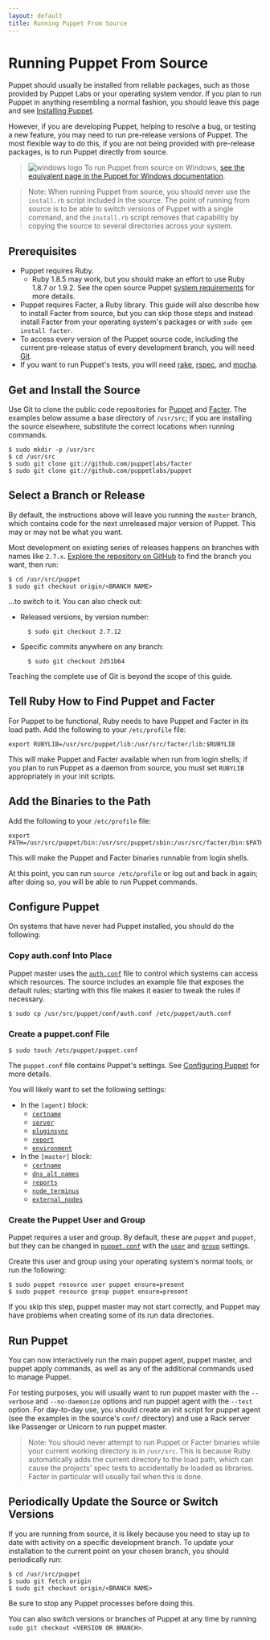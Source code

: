 ```yaml
---
layout: default
title: Running Puppet From Source
---
```


[install]: /guides/installation.html
[sysreqs]: /guides/platforms.html
[config]: /guides/configuring.html
[authconf]: /guides/rest_auth_conf.html
[gitpuppet]: https://github.com/puppetlabs/puppet
[gitfacter]: https://github.com/puppetlabs/facter

Running Puppet From Source
=====

Puppet should usually be installed from reliable packages, such as those provided by Puppet Labs or your operating system vendor. If you plan to run Puppet in anything resembling a normal fashion, you should leave this page and see [Installing Puppet][install]. 

However, if you are developing Puppet, helping to resolve a bug, or testing a new feature, you may need to run pre-release versions of Puppet. The most flexible way to do this, if you are not being provided with pre-release packages, is to run Puppet directly from source. 

> ![windows logo](/images/windows-logo-small.jpg) To run Puppet from source on Windows, [see the equivalent page in the Puppet for Windows documentation](/windows/from_source.html).

> Note: When running Puppet from source, you should never use the `install.rb` script included in the source. The point of running from source is to be able to switch versions of Puppet with a single command, and the `install.rb` script removes that capability by copying the source to several directories across your system.

Prerequisites
-----

* Puppet requires Ruby.
    * Ruby 1.8.5 may work, but you should make an effort to use Ruby 1.8.7 or 1.9.2. See the open source Puppet [system requirements][sysreqs] for more details.
* Puppet requires Facter, a Ruby library. This guide will also describe how to install Facter from source, but you can skip those steps and instead install Facter from your operating system's packages or with `sudo gem install facter`.
* To access every version of the Puppet source code, including the current pre-release status of every development branch, you will need [Git][].
* If you want to run Puppet's tests, you will need [rake][], [rspec][], and [mocha][].

[mocha]: http://mocha.rubyforge.org/
[rspec]: http://rspec.info/
[rake]: http://rubygems.org/gems/rake
[git]: http://git-scm.com/


Get and Install the Source
-----

Use Git to clone the public code repositories for [Puppet][gitpuppet] and [Facter][gitfacter]. The examples below assume a base directory of `/usr/src`; if you are installing the source elsewhere, substitute the correct locations when running commands. 

    $ sudo mkdir -p /usr/src
    $ cd /usr/src
    $ sudo git clone git://github.com/puppetlabs/facter
    $ sudo git clone git://github.com/puppetlabs/puppet

Select a Branch or Release
-----

By default, the instructions above will leave you running the `master` branch, which contains code for the next unreleased major version of Puppet. This may or may not be what you want. 

Most development on existing series of releases happens on branches with names like `2.7.x`. [Explore the repository on GitHub][gitpuppet] to find the branch you want, then run:

    $ cd /usr/src/puppet
    $ sudo git checkout origin/<BRANCH NAME>

...to switch to it. You can also check out:

* Released versions, by version number:

        $ sudo git checkout 2.7.12
* Specific commits anywhere on any branch:

        $ sudo git checkout 2d51b64

Teaching the complete use of Git is beyond the scope of this guide.


Tell Ruby How to Find Puppet and Facter
-----

For Puppet to be functional, Ruby needs to have Puppet and Facter in its load path. Add the following to your `/etc/profile` file:

    export RUBYLIB=/usr/src/puppet/lib:/usr/src/facter/lib:$RUBYLIB

This will make Puppet and Facter available when run from login shells; if you plan to run Puppet as a daemon from source, you must set `RUBYLIB` appropriately in your init scripts. 

Add the Binaries to the Path
-----

Add the following to your `/etc/profile` file:

    export PATH=/usr/src/puppet/bin:/usr/src/puppet/sbin:/usr/src/facter/bin:$PATH

This will make the Puppet and Facter binaries runnable from login shells.

At this point, you can run `source /etc/profile` or log out and back in again; after doing so, you will be able to run Puppet commands.

Configure Puppet
-----

On systems that have never had Puppet installed, you should do the following: 

### Copy auth.conf Into Place

Puppet master uses the [`auth.conf`][authconf] file to control which systems can access which resources. The source includes an example file that exposes the default rules; starting with this file makes it easier to tweak the rules if necessary.

    $ sudo cp /usr/src/puppet/conf/auth.conf /etc/puppet/auth.conf

### Create a puppet.conf File

    $ sudo touch /etc/puppet/puppet.conf

The `puppet.conf` file contains Puppet's settings. See [Configuring Puppet][config] for more details. 

You will likely want to set the following settings: 

* In the `[agent]` block:
    * [`certname`](/references/latest/configuration.html#certname)
    * [`server`](/references/latest/configuration.html#server)
    * [`pluginsync`](/references/latest/configuration.html#pluginsync) 
    * [`report`](/references/latest/configuration.html#report)
    * [`environment`](/references/latest/configuration.html#environment)
* In the `[master]` block:
    * [`certname`](/references/latest/configuration.html#certname)
    * [`dns_alt_names`](/references/latest/configuration.html#dns_alt_names)
    * [`reports`](/references/latest/configuration.html#reports)
    * [`node_terminus`](/references/latest/configuration.html#node_terminus)
    * [`external_nodes`](/references/latest/configuration.html#external_nodes)

### Create the Puppet User and Group

Puppet requires a user and group. By default, these are `puppet` and `puppet`, but they can be changed in [`puppet.conf`][config] with the [`user`](/references/latest/configuration.html#user) and [`group`](/references/latest/configuration.html#group) settings. 

Create this user and group using your operating system's normal tools, or run the following:

    $ sudo puppet resource user puppet ensure=present
    $ sudo puppet resource group puppet ensure=present

If you skip this step, puppet master may not start correctly, and Puppet may have problems when creating some of its run data directories. 

Run Puppet
-----

You can now interactively run the main puppet agent, puppet master, and puppet apply commands, as well as any of the additional commands used to manage Puppet. 

For testing purposes, you will usually want to run puppet master with the `--verbose` and `--no-daemonize` options and run puppet agent with the `--test` option. For day-to-day use, you should create an init script for puppet agent (see the examples in the source's `conf/` directory) and use a Rack server like Passenger or Unicorn to run puppet master.

> Note: You should never attempt to run Puppet or Facter binaries while your current working directory is in `/usr/src`. This is because Ruby automatically adds the current directory to the load path, which can cause the projects' spec tests to accidentally be loaded as libraries. Facter in particular will usually fail when this is done.

Periodically Update the Source or Switch Versions
-----

If you are running from source, it is likely because you need to stay up to date with activity on a specific development branch. To update your installation to the current point on your chosen branch, you should periodically run:

    $ cd /usr/src/puppet
    $ sudo git fetch origin
    $ sudo git checkout origin/<BRANCH NAME>

Be sure to stop any Puppet processes before doing this. 

You can also switch versions or branches of Puppet at any time by running `sudo git checkout <VERSION OR BRANCH>`. 

